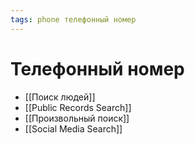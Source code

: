 ```yaml
---
tags: phone телефонный номер
---
```


# Телефонный номер
- [[Поиск людей]]
- [[Public Records Search]]
- [[Произвольный поиск]]
- [[Social Media Search]]
